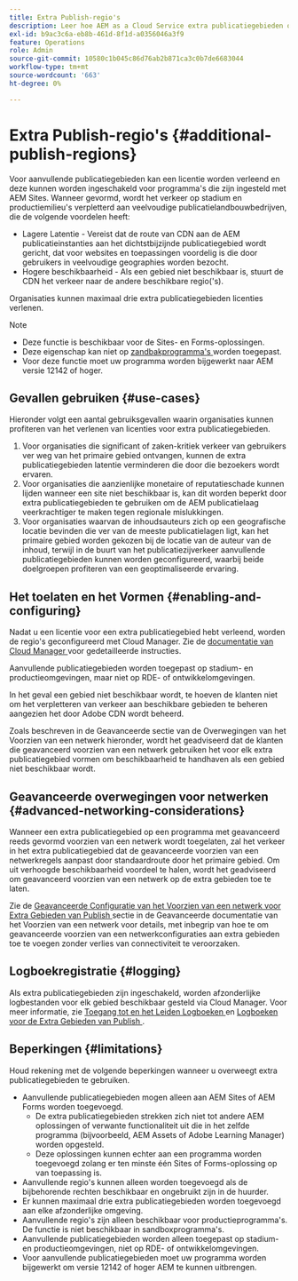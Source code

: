 ```yaml
---
title: Extra Publish-regio's
description: Leer hoe AEM as a Cloud Service extra publicatiegebieden ondersteunt voor een hogere beschikbaarheid en een lagere latentie.
exl-id: b9ac3c6a-eb8b-461d-8f1d-a0356046a3f9
feature: Operations
role: Admin
source-git-commit: 10580c1b045c86d76ab2b871ca3c0b7de6683044
workflow-type: tm+mt
source-wordcount: '663'
ht-degree: 0%

---
```



# Extra Publish-regio&#39;s {#additional-publish-regions}

Voor aanvullende publicatiegebieden kan een licentie worden verleend en deze kunnen worden ingeschakeld voor programma&#39;s die zijn ingesteld met AEM Sites. Wanneer gevormd, wordt het verkeer op stadium en productiemilieu&#39;s verpletterd aan veelvoudige publicatielandbouwbedrijven, die de volgende voordelen heeft:

* Lagere Latentie - Vereist dat de route van CDN aan de AEM publicatieinstanties aan het dichtstbijzijnde publicatiegebied wordt gericht, dat voor websites en toepassingen voordelig is die door gebruikers in veelvoudige geographies worden bezocht.
* Hogere beschikbaarheid - Als een gebied niet beschikbaar is, stuurt de CDN het verkeer naar de andere beschikbare regio(&#39;s).

Organisaties kunnen maximaal drie extra publicatiegebieden licenties verlenen.

>[!NOTE]
>
>* Deze functie is beschikbaar voor de Sites- en Forms-oplossingen.
>* Deze eigenschap kan niet op [ zandbakprogramma&#39;s ](/help/implementing/cloud-manager/getting-access-to-aem-in-cloud/introduction-sandbox-programs.md) worden toegepast.
>* Voor deze functie moet uw programma worden bijgewerkt naar AEM versie 12142 of hoger.

## Gevallen gebruiken {#use-cases}

Hieronder volgt een aantal gebruiksgevallen waarin organisaties kunnen profiteren van het verlenen van licenties voor extra publicatiegebieden.

1. Voor organisaties die significant of zaken-kritiek verkeer van gebruikers ver weg van het primaire gebied ontvangen, kunnen de extra publicatiegebieden latentie verminderen die door die bezoekers wordt ervaren.
1. Voor organisaties die aanzienlijke monetaire of reputatieschade kunnen lijden wanneer een site niet beschikbaar is, kan dit worden beperkt door extra publicatiegebieden te gebruiken om de AEM publicatielaag veerkrachtiger te maken tegen regionale mislukkingen.
1. Voor organisaties waarvan de inhoudsauteurs zich op een geografische locatie bevinden die ver van de meeste publicatielagen ligt, kan het primaire gebied worden gekozen bij de locatie van de auteur van de inhoud, terwijl in de buurt van het publicatiezijverkeer aanvullende publicatiegebieden kunnen worden geconfigureerd, waarbij beide doelgroepen profiteren van een geoptimaliseerde ervaring.

## Het toelaten en het Vormen {#enabling-and-configuring}

Nadat u een licentie voor een extra publicatiegebied hebt verleend, worden de regio&#39;s geconfigureerd met Cloud Manager. Zie de [ documentatie van Cloud Manager ](/help/implementing/cloud-manager/manage-environments.md#multiple-regions) voor gedetailleerde instructies.

Aanvullende publicatiegebieden worden toegepast op stadium- en productieomgevingen, maar niet op RDE- of ontwikkelomgevingen.

In het geval een gebied niet beschikbaar wordt, te hoeven de klanten niet om het verpletteren van verkeer aan beschikbare gebieden te beheren aangezien het door Adobe CDN wordt beheerd.

Zoals beschreven in de Geavanceerde sectie van de Overwegingen van het Voorzien van een netwerk hieronder, wordt het geadviseerd dat de klanten die geavanceerd voorzien van een netwerk gebruiken het voor elk extra publicatiegebied vormen om beschikbaarheid te handhaven als een gebied niet beschikbaar wordt.


## Geavanceerde overwegingen voor netwerken {#advanced-networking-considerations}

Wanneer een extra publicatiegebied op een programma met geavanceerd reeds gevormd voorzien van een netwerk wordt toegelaten, zal het verkeer in het extra publicatiegebied dat de geavanceerde voorzien van een netwerkregels aanpast door standaardroute door het primaire gebied. Om uit verhoogde beschikbaarheid voordeel te halen, wordt het geadviseerd om geavanceerd voorzien van een netwerk op de extra gebieden toe te laten.

Zie de [ Geavanceerde Configuratie van het Voorzien van een netwerk voor Extra Gebieden van Publish ](/help/security/configuring-advanced-networking.md#advanced-networking-configuration-for-additional-publish-regions) sectie in de Geavanceerde documentatie van het Voorzien van een netwerk voor details, met inbegrip van hoe te om geavanceerde voorzien van een netwerkconfiguraties aan extra gebieden toe te voegen zonder verlies van connectiviteit te veroorzaken.

## Logboekregistratie {#logging}

Als extra publicatiegebieden zijn ingeschakeld, worden afzonderlijke logbestanden voor elk gebied beschikbaar gesteld via Cloud Manager. Voor meer informatie, zie [ Toegang tot en het Leiden Logboeken ](/help/implementing/cloud-manager/manage-logs.md) en [ Logboeken voor de Extra Gebieden van Publish ](/help/implementing/developing/introduction/logging.md#logs-for-additional-publish-regions).

## Beperkingen {#limitations}

Houd rekening met de volgende beperkingen wanneer u overweegt extra publicatiegebieden te gebruiken.

* Aanvullende publicatiegebieden mogen alleen aan AEM Sites of AEM Forms worden toegevoegd.
   * De extra publicatiegebieden strekken zich niet tot andere AEM oplossingen of verwante functionaliteit uit die in het zelfde programma (bijvoorbeeld, AEM Assets of Adobe Learning Manager) worden opgesteld.
   * Deze oplossingen kunnen echter aan een programma worden toegevoegd zolang er ten minste één Sites of Forms-oplossing op van toepassing is.
* Aanvullende regio&#39;s kunnen alleen worden toegevoegd als de bijbehorende rechten beschikbaar en ongebruikt zijn in de huurder.
* Er kunnen maximaal drie extra publicatiegebieden worden toegevoegd aan elke afzonderlijke omgeving.
* Aanvullende regio&#39;s zijn alleen beschikbaar voor productieprogramma&#39;s. De functie is niet beschikbaar in sandboxprogramma&#39;s.
* Aanvullende publicatiegebieden worden alleen toegepast op stadium- en productieomgevingen, niet op RDE- of ontwikkelomgevingen.
* Voor aanvullende publicatiegebieden moet uw programma worden bijgewerkt om versie 12142 of hoger AEM te kunnen uitbrengen.
